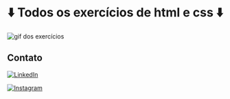 <h1 align="center">⬇️ Todos os exercícios de html e css ⬇️</h1>

![gif dos exercícios](./images/html-css-missao42.gif)


## Contato

[![LinkedIn](https://img.shields.io/badge/LinkedIn-0077B5?style=for-the-badge&logo=linkedin&logoColor=white)](https://www.linkedin.com/in/bruno-nogueira-de-queiroz-a9667a2a6/)

[![Instagram](https://img.shields.io/badge/Instagram-E4405F?style=for-the-badge&logo=instagram&logoColor=white)](https://www.instagram.com/bruno.ndq/)
